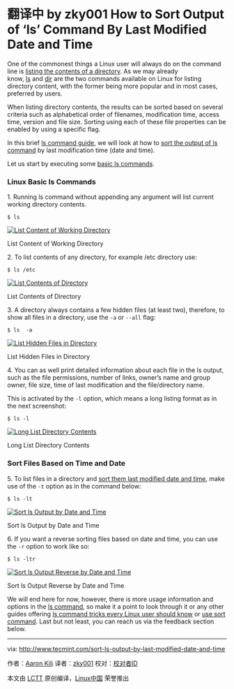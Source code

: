 翻译中 by zky001
How to Sort Output of ‘ls’ Command By Last Modified Date and Time
============================================================

One of the commonest things a Linux user will always do on the command line is [listing the contents of a directory][1]. As we may already know, [ls][2] and [dir][3] are the two commands available on Linux for listing directory content, with the former being more popular and in most cases, preferred by users.

When listing directory contents, the results can be sorted based on several criteria such as alphabetical order of filenames, modification time, access time, version and file size. Sorting using each of these file properties can be enabled by using a specific flag.

In this brief [ls command guide][4], we will look at how to [sort the output of ls command][5] by last modification time (date and time).

Let us start by executing some [basic ls commands][6].

### Linux Basic ls Commands

1. Running ls command without appending any argument will list current working directory contents.

```
$ ls 
```
[
 ![List Content of Working Directory](http://www.tecmint.com/wp-content/uploads/2016/10/List-Content-of-Working-Directory.png) 
][7]

List Content of Working Directory

2. To list contents of any directory, for example /etc directory use:

```
$ ls /etc
```
[
 ![List Contents of Directory](http://www.tecmint.com/wp-content/uploads/2016/10/List-Contents-of-Directory.png) 
][8]

List Contents of Directory

3. A directory always contains a few hidden files (at least two), therefore, to show all files in a directory, use the `-a` or `--all` flag:

```
$ ls  -a
```
[
 ![List Hidden Files in Directory](http://www.tecmint.com/wp-content/uploads/2016/10/List-Hidden-Files-in-Directory.png) 
][9]

List Hidden Files in Directory

4. You can as well print detailed information about each file in the ls output, such as the file permissions, number of links, owner’s name and group owner, file size, time of last modification and the file/directory name.

This is activated by the `-l` option, which means a long listing format as in the next screenshot:

```
$ ls -l
```
[
 ![Long List Directory Contents](http://www.tecmint.com/wp-content/uploads/2016/10/ls-Long-List-Format.png) 
][10]

Long List Directory Contents

### Sort Files Based on Time and Date

5. To list files in a directory and [sort them last modified date and time][11], make use of the `-t` option as in the command below:

```
$ ls -lt 
```
[
 ![Sort ls Output by Date and Time](http://www.tecmint.com/wp-content/uploads/2016/10/Sort-ls-Output-by-Date-and-Time.png) 
][12]

Sort ls Output by Date and Time

6. If you want a reverse sorting files based on date and time, you can use the `-r` option to work like so:

```
$ ls -ltr
```
[
 ![Sort ls Output Reverse by Date and Time](http://www.tecmint.com/wp-content/uploads/2016/10/Sort-ls-Output-Reverse-by-Date-and-Time.png) 
][13]

Sort ls Output Reverse by Date and Time

We will end here for now, however, there is more usage information and options in the [ls command][14], so make it a point to look through it or any other guides offering [ls command tricks every Linux user should know][15] or [use sort command][16]. Last but not least, you can reach us via the feedback section below.

--------------------------------------------------------------------------------

via: http://www.tecmint.com/sort-ls-output-by-last-modified-date-and-time

作者：[Aaron Kili][a]
译者：[zky001](https://github.com/zky001)
校对：[校对者ID](https://github.com/校对者ID)

本文由 [LCTT](https://github.com/LCTT/TranslateProject) 原创编译，[Linux中国](https://linux.cn/) 荣誉推出

[a]:http://www.tecmint.com/author/aaronkili/
[1]:http://www.tecmint.com/file-and-directory-management-in-linux/
[2]:http://www.tecmint.com/15-basic-ls-command-examples-in-linux/
[3]:http://www.tecmint.com/linux-dir-command-usage-with-examples/
[4]:http://www.tecmint.com/tag/linux-ls-command/
[5]:http://www.tecmint.com/sort-command-linux/
[6]:http://www.tecmint.com/15-basic-ls-command-examples-in-linux/
[7]:http://www.tecmint.com/wp-content/uploads/2016/10/List-Content-of-Working-Directory.png
[8]:http://www.tecmint.com/wp-content/uploads/2016/10/List-Contents-of-Directory.png
[9]:http://www.tecmint.com/wp-content/uploads/2016/10/List-Hidden-Files-in-Directory.png
[10]:http://www.tecmint.com/wp-content/uploads/2016/10/ls-Long-List-Format.png
[11]:http://www.tecmint.com/find-and-sort-files-modification-date-and-time-in-linux/
[12]:http://www.tecmint.com/wp-content/uploads/2016/10/Sort-ls-Output-by-Date-and-Time.png
[13]:http://www.tecmint.com/wp-content/uploads/2016/10/Sort-ls-Output-Reverse-by-Date-and-Time.png
[14]:http://www.tecmint.com/tag/linux-ls-command/
[15]:http://www.tecmint.com/linux-ls-command-tricks/
[16]:http://www.tecmint.com/linux-sort-command-examples/
